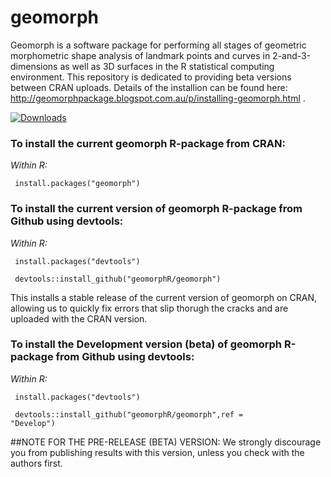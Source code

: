 # geomorph
Geomorph is a software package for performing all stages of geometric morphometric shape analysis of landmark points and curves in 2-and-3-dimensions as well as 3D surfaces in the R statistical computing environment. This repository is dedicated to providing beta versions between CRAN uploads.
Details of the installion can be found here: <url> http://geomorphpackage.blogspot.com.au/p/installing-geomorph.html </url>. 

[![Downloads](http://cranlogs.r-pkg.org/badges/geomorph?color=red)](http://www.r-pkg.org/pkg/geomorph)

### To install the current geomorph R-package from CRAN:

<i> Within R:</i>

<code> install.packages("geomorph") </code>

### To install the current version of geomorph R-package from Github using devtools:

<i> Within R:</i>

<code> install.packages("devtools")</code>

<code> devtools::install_github("geomorphR/geomorph")</code>

This installs a stable release of the current version of geomorph on CRAN, allowing us to quickly fix errors that slip thorugh the cracks and are uploaded with the CRAN version.

### To install the Development version (beta) of geomorph R-package from Github using devtools:

<i> Within R:</i>

<code> install.packages("devtools")</code>

<code> devtools::install_github("geomorphR/geomorph",ref = "Develop")</code>

##NOTE FOR THE PRE-RELEASE (BETA) VERSION: We strongly discourage you from publishing results with this version, unless you check with the authors first.
